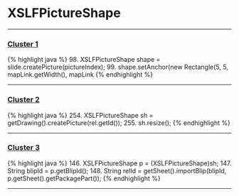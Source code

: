 # XSLFPictureShape

***

### [Cluster 1](./1)
{% highlight java %}
98. XSLFPictureShape shape = slide.createPicture(pictureIndex);
99. shape.setAnchor(new Rectangle(5, 5, mapLink.getWidth(), mapLink
{% endhighlight %}

***

### [Cluster 2](./2)
{% highlight java %}
254. XSLFPictureShape sh = getDrawing().createPicture(rel.getId());
255. sh.resize();
{% endhighlight %}

***

### [Cluster 3](./3)
{% highlight java %}
146. XSLFPictureShape p = (XSLFPictureShape)sh;
147. String blipId = p.getBlipId();
148. String relId = getSheet().importBlip(blipId, p.getSheet().getPackagePart());
{% endhighlight %}

***

